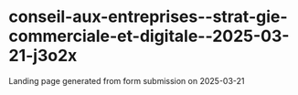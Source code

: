 # conseil-aux-entreprises--strat-gie-commerciale-et-digitale--2025-03-21-j3o2x
Landing page generated from form submission on 2025-03-21
